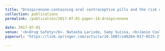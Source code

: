 ```yaml
---
title: "Drospirenone-containing oral contraceptive pills and the risk of venous thromboembolism: an assessment of risk in first-time users and restarters"
collection: publications
permalink: /publication/2017-07-01-paper-14-drospirenone
 
date: 2017-07-01
venue: '<b>Drug Safety</b>. Natasha Larivée, Samy Suissa, <b>Janie Coulombe</b>, Vicky Tagalakis, Kristian B Filion'
paperurl: "https://link.springer.com/article/10.1007/s40264-017-0525-2"
 
---
```

